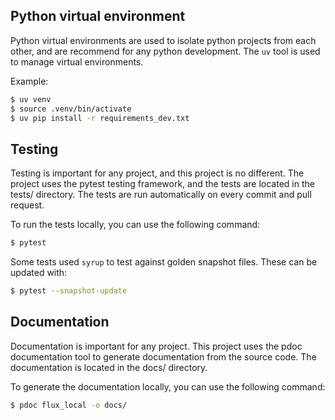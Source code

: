 ## Python virtual environment

Python virtual environments are used to isolate python projects from each other, and are recommend for any python development. The `uv` tool is used to manage virtual environments.

Example:
```bash
$ uv venv
$ source .venv/bin/activate
$ uv pip install -r requirements_dev.txt
```

## Testing

Testing is important for any project, and this project is no different. The project
uses the pytest testing framework, and the tests are located in the tests/ directory.
The tests are run automatically on every commit and pull request.

To run the tests locally, you can use the following command:

```bash
$ pytest
```

Some tests used `syrup` to test against golden snapshot files. These can be updated with:
```bash
$ pytest --snapshot-update
```

## Documentation

Documentation is important for any project. This project uses the pdoc documentation
tool to generate documentation from the source code. The documentation is located in
the docs/ directory.

To generate the documentation locally, you can use the following command:

```bash
$ pdoc flux_local -o docs/
```
